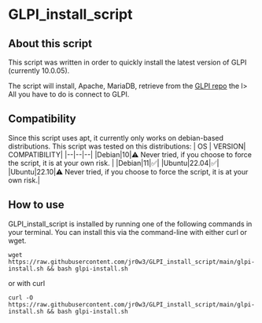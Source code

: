 # GLPI_install_script  

## About this script  

This script was written in order to quickly install the latest version of GLPI (currently 10.0.05).  

The script will install, Apache, MariaDB, retrieve from the [GLPI repo](https://github.com/glpi-project/glpi) the l>  
All you have to do is connect to GLPI.

## Compatibility
Since this script uses apt, it currently only works on debian-based distributions.
This script was tested on this distributions:
| OS | VERSION| COMPATIBILITY|
|--|--|--|
|Debian|10|⚠️ Never tried, if you choose to force the script, it is at your own risk. |
|Debian|11|✅|
|Ubuntu|22.04|✅|
|Ubuntu|22.10|⚠️ Never tried, if you choose to force the script, it is at your own risk.|


## How to use
GLPI_install_script  is installed by running one of the following commands in your terminal. You can install this via the command-line with either curl or wget.

    wget https://raw.githubusercontent.com/jr0w3/GLPI_install_script/main/glpi-install.sh && bash glpi-install.sh
or with curl 

    curl -O https://raw.githubusercontent.com/jr0w3/GLPI_install_script/main/glpi-install.sh && bash glpi-install.sh
